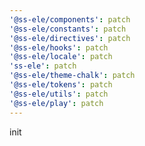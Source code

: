 ```yaml
---
'@ss-ele/components': patch
'@ss-ele/constants': patch
'@ss-ele/directives': patch
'@ss-ele/hooks': patch
'@ss-ele/locale': patch
'ss-ele': patch
'@ss-ele/theme-chalk': patch
'@ss-ele/tokens': patch
'@ss-ele/utils': patch
'@ss-ele/play': patch
---
```


init
